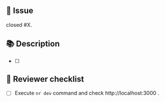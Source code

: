 ## 🔗 Issue

closed #X.

## 📚 Description

- [ ]

## 📝 Reviewer checklist

- [ ]  Execute `nr dev` command and check http://localhost:3000 .
